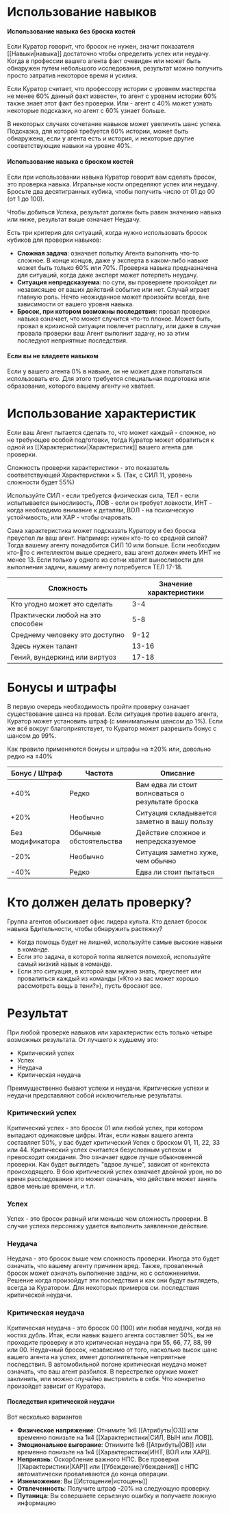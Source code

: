 # Использование навыков
#### Использование навыка без броска костей

Если Куратор говорит, что бросок не нужен, значит показателя [[Навыки|навыка]] достаточно чтобы определить успех или неудачу. Когда в профессии вашего агента факт очевиден или может быть обнаружен путем небольшого исследования, результат можно получить просто затратив некоторое время и усилия.

Если Куратор считает, что профессору истории с уровнем мастерства не менее 60% данный факт известен, то агент с уровнем истории 60% также знает этот факт без проверки. Или - агент с 40% может узнать некоторые подсказки, но агент с 60% узнает больше. 

В некоторых случаях сочетание навыков может увеличить шанс успеха. Подсказка, для которой требуется 60% истории, может быть обнаружена, если у агента есть и история, и некоторые другие соответствующие навыки на уровне 40%.
#### Использование навыка с броском костей

Если при использовании навыка Куратор говорит вам сделать бросок, это проверка навыка. Игральные кости определяют успех или неудачу. Бросьте два десятигранных кубика, чтобы получить число от 01 до 00 (от 1 до 100). 

Чтобы добиться Успеха, результат должен быть равен значению навыка или ниже, результат выше означает Неудачу.

Есть три критерия для ситуаций, когда нужно использовать бросок кубиков для проверки навыков: 

- **Сложная задача**: означает попытку Агента выполнить что-то сложное. В конце концов, даже у эксперта в каком-либо навыке может быть только 60% или 70%. Проверка навыка предназначена для ситуаций, когда даже эксперт может потерпеть неудачу.
- **Ситуация непредсказуема**: по сути, вы проверяете произойдет ли независящее от ваших действий событие или нет. Случай играет главную роль. Нечто неожиданное может произойти всегда, вне зависимости от вашего уровня навыка.
- **Бросок, при котором возможны последствия**: провал проверки навыка означает, что может случится что-то плохое. Может быть, провал в кризисной ситуации повлечет расплату, или даже в случае провала проверки ваш Агент выполнит задачу, но за этим последуют неприятные последствия.

#### Если вы не владеете навыком

Если у вашего агента 0% в навыке, он не может даже попытаться использовать его. Для этого требуется специальная подготовка или образование, которого вашему агенту не хватает.

# Использование характеристик

Если ваш Агент пытается сделать то, что может каждый - сложное, но не требующее особой подготовки, тогда Куратор может обратиться к одной из [[Характеристики|Характеристик]] вашего агента для проверки. 

Сложность проверки характеристики - это показатель соответствующей Характеристики × 5. (Так, с СИЛ 11, уровень сложности будет 55%)

Используйте СИЛ - если требуется физическая сила, ТЕЛ - если испытывается выносливость, ЛОВ - если он требует ловкости, ИНТ - когда необходимо внимание к деталям, ВОЛ - на психическую устойчивость, или ХАР - чтобы очаровать. 

Сама характеристика может подсказать Куратору и без броска преуспел ли ваш агент. Например: нужен кто-то со средней силой? Тогда вашему агенту понадобится СИЛ 10 или больше. Если необходим кто-то с интеллектом выше среднего, ваш агент должен иметь ИНТ не менее 13. Если только у одного из сотни хватит выносливости для выполнения задачи, вашему агенту потребуется ТЕЛ 17-18.

| Сложность                         | Значение характеристики |
| --------------------------------- | ----------------------- |
| Кто угодно может это сделать      | 3-4                     |
| Практически любой на это способен | 5-8                     |
| Среднему человеку это доступно    | 9-12                    |
| Здесь нужен талант                | 13-16                   |
| Гений, вундеркинд или виртуоз     | 17-18                   |
# Бонусы и штрафы

В первую очередь необходимость пройти проверку означает существование шанса на провал. Если ситуация против вашего агента, Куратор может установить штраф (с минимальным шансом до 1%). Если же всё вокруг благоприятствует, то Куратор может разрешить бонус с шансом до 99%.

Как правило применяются бонусы и штрафы на ±20% или, довольно редко на ±40%

| Бонус / Штраф    | Частота                | Описание                                          |
| ---------------- | ---------------------- | ------------------------------------------------- |
| +40%             | Редко                  | Вам едва ли стоит волноваться о результате броска |
| +20%             | Необычно               | Ситуация складывается заметно в вашу пользу       |
| Без модификатора | Обычные обстоятельства | Действие сложное и непредсказуемое                |
| -20%             | Необычно               | Ситуация заметно хуже, чем обычно                 |
| -40%             | Редко                  | Едва ли стоит пытаться                            |
# Кто должен делать проверку? 

Группа агентов обыскивает офис лидера культа. Кто делает бросок навыка Бдительности, чтобы обнаружить растяжку?

- Когда помощь будет не лишней, используйте самые высокие навыки в команде. 
- Если это задача, в которой толпа является помехой, используйте самый низкий навык в команде. 
- Если это ситуация, в которой вам нужно знать, преуспеет или провалиться каждый из команды («Кто из вас может хорошо рассмотреть вещь в тени?»), пусть бросают все.
# Результат

При любой проверке навыков или характеристик есть только четыре возможных результата. От лучшего к худшему это:

- Критический успех
- Успех
- Неудача
- Критическая неудача

Преимущественно бывают успехи и неудачи. Критические успехи и неудачи представляют собой исключительные результаты.

### Критический успех

Критический успех - это бросок 01 или любой успех, при котором выпадают одинаковые цифры. Итак, если навык вашего агента составляет 50%, у вас будет критический Успех с броском 01, 11, 22, 33 или 44. Критический успех считается безусловным успехом и превосходит ожидания. Это означает вдвое лучше обыкновенной проверки. Как будет выглядеть "вдвое лучше", зависит от контекста происходящего. В бою критический успех означает двойной урон, но во время расследования это может означать, что действие может занять вдвое меньше времени, и т.п.

### Успех

Успех - это бросок равный или меньше чем сложность проверки. В случае успеха персонажу удается выполнить заявленное действие.

### Неудача

Неудача - это бросок выше чем сложность проверки. Иногда это будет означать, что вашему агенту причинен вред. Также, проваленный бросок может означать выполнение задачи, но с осложнениями. Решение когда произойдут эти последствия и как они будут выглядеть, всегда за Куратором. Для некоторых примеров см. последствия критической неудачи.
### Критическая неудача

Критическая неудача - это бросок 00 (100) или любая неудача, когда на костях дубль. Итак, если навык вашего агента составляет 50%, вы не проходите проверку и это критическая неудача при 55, 66, 77, 88, 99 или 00. Неудачный бросок, независимо от того, насколько высок шанс вашего агента на успех, имеет дополнительные неприятные последствия. В автомобильной погоне критическая неудача может означать, что ваш агент разбился. В перестрелке оружие может заклинить, или можно случайно выстрелить в себя. Что конкретно произойдет зависит от Куратора.
#### Последствия критической неудачи

Вот несколько вариантов
- **Физическое напряжение**: Отнимите 1к6 [[Атрибуты|ОЗ]] или временно понизьте на 1к4 [[Характеристики|СИЛ, ВЫН или ЛОВ]].
- **Эмоциональное выгорание**: Отнимите 1к6 [[Атрибуты|ОВ]] или временно понизьте на 1к4 [[Характеристики|ИНТ, ВОЛ или ХАР]]. 
- **Неприязнь**: Оскорбление важного НПС. Все проверки [[Характеристики|ХАР]] или [[Убеждение|Убеждения]] с НПС автоматически проваливаются до конца операции.
- **Изнеможение**: Вы [[Истощение|истощены]]
- **Отвлеченность**: Получите штраф -20% на следующую проверку.
- **Путаница**: Вы совершаете серьезную ошибку и получаете ложную информацию